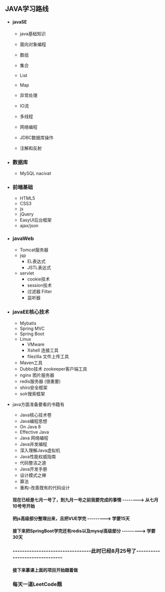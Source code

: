 ## JAVA学习路线

- #### javaSE

  - java基础知识
  - 面向对象编程
  - 数组
  -  集合 
    - List
    - Map

  - 异常处理
  - IO流
  -  多线程
  - 网络编程
  - JDBC数据库操作 
  - 注解和反射 

- ### 数据库

  - MySQL nacivat 

- ### 前端基础

  - HTML5 
  - CSS3
  - js
  - jQuery
  - EasyUI后台框架 
  - ajax/json 

- ### javaWeb

  - Tomcat服务器
  - jsp
    - EL表达式
    - JSTL表达式
  - servlet 
    - cookie技术
    - session技术
    - 过滤器 Filter
    - 监听器

- ### javaEE核心技术 

  - Mybatis 
  - Spring  MVC
  - Spring Boot 
  - Linux
    - VMware
    - Xshell  连接工具
    - filezilla  文件上传工具
  - Maven工具
  - Dubbo技术    zookeeper客户端工具
  - nginx 图片服务器 
  - redis服务器 (很重要) 
  - shiro安全框架 
  - solr搜索框架     

- java方面准备要看的书籍有  

  - Java核心技术卷 
  - Java编程思想
  - On  Java 8
  - Effective Java
  - Java 网络编程
  - Java并发编程
  - 深入理解Java虚拟机
  - Java性能权威指南
  - 代码整洁之道
  - Java开发手册
  - 设计模式之禅
  - 算法
  - 重构-改善既有的代码设计

  #### 现在已经是七月一号了，到九月一号之前我要完成的事情 --------> 从七月10号号开始

  #### 把js高级部分整理出来，且把VUE学完                                ---------> 学要15天

  #### 接下来把SpringBoot学完还有redis以及mysql高级部分 ---------> 学要 30天

  ### ---------------------------------此时已经8月25号了-------------------------------

  #### 接下来慕课上面的项目开始跟着做

  ### 每天一道LeetCode题

  

  

  

  

  

  

  

  

  

  

  

  

  

  

  

  

  

  

  

  

  

  

  
  
  
  
  
  
  
  
  
  
  